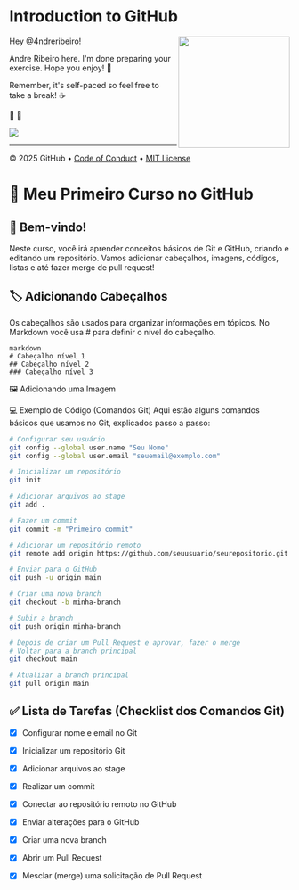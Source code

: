 # Introduction to GitHub

<img src="https://octodex.github.com/images/Professortocat_v2.png" align="right" height="200px" />

Hey @4ndreribeiro!

Andre Ribeiro here. I'm done preparing your exercise. Hope you enjoy! 💚

Remember, it's self-paced so feel free to take a break! ☕️

🐳 🚀

[![](https://img.shields.io/badge/Go%20to%20Exercise-%E2%86%92-1f883d?style=for-the-badge&logo=github&labelColor=197935)](https://github.com/4ndreribeiro/skills-introduction-to-github/issues/1)

---

&copy; 2025 GitHub &bull; [Code of Conduct](https://www.contributor-covenant.org/version/2/1/code_of_conduct/code_of_conduct.md) &bull; [MIT License](https://gh.io/mit)



# 🚀 Meu Primeiro Curso no GitHub

## 🐙 Bem-vindo!
Neste curso, você irá aprender conceitos básicos de Git e GitHub, criando e editando um repositório. Vamos adicionar cabeçalhos, imagens, códigos, listas e até fazer merge de pull request!

## 🏷️ Adicionando Cabeçalhos
Os cabeçalhos são usados para organizar informações em tópicos. No Markdown você usa # para definir o nível do cabeçalho.

```
markdown
# Cabeçalho nível 1
## Cabeçalho nível 2
### Cabeçalho nível 3
```

🖼️ Adicionando uma Imagem




💻 Exemplo de Código (Comandos Git)
Aqui estão alguns comandos básicos que usamos no Git, explicados passo a passo:

``` bash
# Configurar seu usuário
git config --global user.name "Seu Nome"
git config --global user.email "seuemail@exemplo.com"

# Inicializar um repositório
git init

# Adicionar arquivos ao stage
git add .

# Fazer um commit
git commit -m "Primeiro commit"

# Adicionar um repositório remoto
git remote add origin https://github.com/seuusuario/seurepositorio.git

# Enviar para o GitHub
git push -u origin main

# Criar uma nova branch
git checkout -b minha-branch

# Subir a branch
git push origin minha-branch

# Depois de criar um Pull Request e aprovar, fazer o merge
# Voltar para a branch principal
git checkout main

# Atualizar a branch principal
git pull origin main
```

## ✅ Lista de Tarefas (Checklist dos Comandos Git)
 - [x] Configurar nome e email no Git

 - [x] Inicializar um repositório Git

 - [x] Adicionar arquivos ao stage

 - [x] Realizar um commit

 - [x] Conectar ao repositório remoto no GitHub

 - [x] Enviar alterações para o GitHub

 - [x] Criar uma nova branch

 - [x] Abrir um Pull Request

 - [x] Mesclar (merge) uma solicitação de Pull Request

